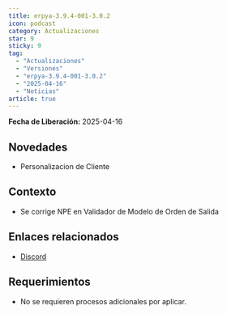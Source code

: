 ```yaml
---
title: erpya-3.9.4-001-3.0.2
icon: podcast
category: Actualizaciones
star: 9
sticky: 9
tag:
  - "Actualizaciones"
  - "Versiones"
  - "erpya-3.9.4-001-3.0.2"
  - "2025-04-16"
  - "Noticias"
article: true
---
```


**Fecha de Liberación:** 2025-04-16

## Novedades

- Personalizacion de Cliente

## Contexto

- Se corrige NPE en Validador de Modelo de Orden de Salida

## Enlaces relacionados

- [Discord](https://discord.com/channels/882964599874420796/1356261746377228348)

## Requerimientos

- No se requieren procesos adicionales por aplicar.
